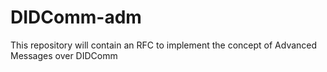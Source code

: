 # DIDComm-adm
This repository will contain an RFC to implement the concept of Advanced Messages over DIDComm
